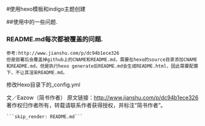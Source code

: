 #使用hexo模板和indigo主题创建


##使用中的一些问题.


### README.md每次都被覆盖的问题.

	参考:http://www.jianshu.com/p/dc94b1ece326
	但是部署后会覆盖掉github上的CNAME和README.md，需要在hexo的source目录添加CNAME和README.md，但是执行hexo generate后README.md会生成README.html，因此需要配置下，不让其渲染README.md。
修改Hexo目录下的_config.yml

文／Eazow（简书作者）
原文链接：http://www.jianshu.com/p/dc94b1ece326
著作权归作者所有，转载请联系作者获得授权，并标注“简书作者”。


	```skip_render: README.md```


